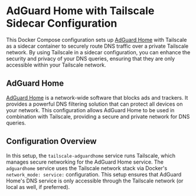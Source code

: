 # AdGuard Home with Tailscale Sidecar Configuration

This Docker Compose configuration sets up [AdGuard Home](https://github.com/AdguardTeam/AdGuardHome) with Tailscale as a sidecar container to securely route DNS traffic over a private Tailscale network. By using Tailscale in a sidecar configuration, you can enhance the security and privacy of your DNS queries, ensuring that they are only accessible within your Tailscale network.

## AdGuard Home

[AdGuard Home](https://github.com/AdguardTeam/AdGuardHome) is a network-wide software that blocks ads and trackers. It provides a powerful DNS filtering solution that can protect all devices on your network. This configuration allows AdGuard Home to be used in combination with Tailscale, providing a secure and private network for DNS queries.

## Configuration Overview

In this setup, the `tailscale-adguardhome` service runs Tailscale, which manages secure networking for the AdGuard Home service. The `adguardhome` service uses the Tailscale network stack via Docker's `network_mode: service:` configuration. This setup ensures that AdGuard Home's DNS service is only accessible through the Tailscale network (or local as well, if preferred).
